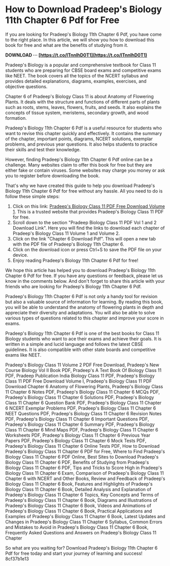 
 
# How to Download Pradeep's Biology 11th Chapter 6 Pdf for Free
 
If you are looking for Pradeep's Biology 11th Chapter 6 Pdf, you have come to the right place. In this article, we will show you how to download this book for free and what are the benefits of studying from it.
 
**DOWNLOAD ··· [https://t.co/ITnnlhD0T1](https://t.co/ITnnlhD0T1)**


 
Pradeep's Biology is a popular and comprehensive textbook for Class 11 students who are preparing for CBSE board exams and competitive exams like NEET. The book covers all the topics of the NCERT syllabus and provides detailed explanations, diagrams, examples, exercises, and objective questions.
 
Chapter 6 of Pradeep's Biology Class 11 is about Anatomy of Flowering Plants. It deals with the structure and functions of different parts of plants such as roots, stems, leaves, flowers, fruits, and seeds. It also explains the concepts of tissue system, meristems, secondary growth, and wood formation.
 
Pradeep's Biology 11th Chapter 6 Pdf is a useful resource for students who want to revise this chapter quickly and effectively. It contains the summary of the chapter, important points, diagrams, NCERT solutions, exemplar problems, and previous year questions. It also helps students to practice their skills and test their knowledge.
 
However, finding Pradeep's Biology 11th Chapter 6 Pdf online can be a challenge. Many websites claim to offer this book for free but they are either fake or contain viruses. Some websites may charge you money or ask you to register before downloading the book.
 
That's why we have created this guide to help you download Pradeep's Biology 11th Chapter 6 Pdf for free without any hassle. All you need to do is follow these simple steps:
 
1. Click on this link: [Pradeep's Biology Class 11 PDF Free Download Volume 1](https://mrmanojpandey.com/pradeep-biology-class-11-pdf-free-download-volume-1/). This is a trusted website that provides Pradeep's Biology Class 11 PDF for free.
2. Scroll down to the section "Pradeep Biology Class 11 PDF Vol 1 and 2 Download Link". Here you will find the links to download each chapter of Pradeep's Biology Class 11 Volume 1 and Volume 2.
3. Click on the link "Chapter 6 Download Pdf". This will open a new tab with the PDF file of Pradeep's Biology 11th Chapter 6.
4. Click on the download icon or press Ctrl+S to save the PDF file on your device.
5. Enjoy reading Pradeep's Biology 11th Chapter 6 Pdf for free!

We hope this article has helped you to download Pradeep's Biology 11th Chapter 6 Pdf for free. If you have any questions or feedback, please let us know in the comments below. And don't forget to share this article with your friends who are looking for Pradeep's Biology 11th Chapter 6 Pdf.
  
Pradeep's Biology 11th Chapter 6 Pdf is not only a handy tool for revision but also a valuable source of information for learning. By reading this book, you will be able to understand the anatomy of flowering plants in depth and appreciate their diversity and adaptations. You will also be able to solve various types of questions related to this chapter and improve your score in exams.
 
Pradeep's Biology 11th Chapter 6 Pdf is one of the best books for Class 11 Biology students who want to ace their exams and achieve their goals. It is written in a simple and lucid language and follows the latest CBSE guidelines. It is also compatible with other state boards and competitive exams like NEET.
 
Pradeep's Biology Class 11 Volume 2 PDF Free Download,  Pradeep's New Course Biology Vol II Book PDF,  Pradeep's A Text Book Of Biology Class 11 PDF,  Pradeep Publication India Biology Class 11 PDF,  Pradeep's Biology Class 11 PDF Free Download Volume I,  Pradeep's Biology Class 11 PDF Download Chapter 6 Anatomy of Flowering Plants,  Pradeep's Biology Class 11 Chapter 6 Notes PDF,  Pradeep's Biology Class 11 Chapter 6 MCQs PDF,  Pradeep's Biology Class 11 Chapter 6 Solutions PDF,  Pradeep's Biology Class 11 Chapter 6 Question Bank PDF,  Pradeep's Biology Class 11 Chapter 6 NCERT Exemplar Problems PDF,  Pradeep's Biology Class 11 Chapter 6 NEET Questions PDF,  Pradeep's Biology Class 11 Chapter 6 Revision Notes PDF,  Pradeep's Biology Class 11 Chapter 6 Important Questions PDF,  Pradeep's Biology Class 11 Chapter 6 Summary PDF,  Pradeep's Biology Class 11 Chapter 6 Mind Maps PDF,  Pradeep's Biology Class 11 Chapter 6 Worksheets PDF,  Pradeep's Biology Class 11 Chapter 6 Previous Year Papers PDF,  Pradeep's Biology Class 11 Chapter 6 Mock Tests PDF,  Pradeep's Biology Class 11 Chapter 6 Online Tests PDF,  How to Download Pradeep's Biology Class 11 Chapter 6 PDF for Free,  Where to Find Pradeep's Biology Class 11 Chapter 6 PDF Online,  Best Sites to Download Pradeep's Biology Class 11 Chapter 6 PDF,  Benefits of Studying from Pradeep's Biology Class 11 Chapter 6 PDF,  Tips and Tricks to Score High in Pradeep's Biology Class 11 Chapter 6 Exam,  Comparison of Pradeep's Biology Class 11 Chapter 6 with NCERT and Other Books,  Review and Feedback of Pradeep's Biology Class 11 Chapter 6 Book,  Features and Highlights of Pradeep's Biology Class 11 Chapter 6 Book,  Detailed Analysis and Explanation of Pradeep's Biology Class 11 Chapter 6 Topics,  Key Concepts and Terms of Pradeep's Biology Class 11 Chapter 6 Book,  Diagrams and Illustrations of Pradeep's Biology Class 11 Chapter 6 Book,  Videos and Animations of Pradeep's Biology Class 11 Chapter 6 Book,  Practical Applications and Examples of Pradeep's Biology Class 11 Chapter 6 Book,  Latest Updates and Changes in Pradeep's Biology Class 11 Chapter 6 Syllabus,  Common Errors and Mistakes to Avoid in Pradeep's Biology Class 11 Chapter 6 Book,  Frequently Asked Questions and Answers on Pradeep's Biology Class 11 Chapter
 
So what are you waiting for? Download Pradeep's Biology 11th Chapter 6 Pdf for free today and start your journey of learning and success!
 8cf37b1e13
 
